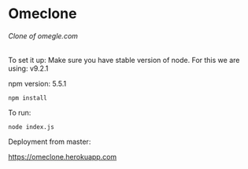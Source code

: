 # Omeclone

###### Clone of omegle.com

To set it up:
Make sure you have stable version of node. For this we are using: v9.2.1

npm version: 5.5.1

```npm install```

To run:

```node index.js```

Deployment from master:

https://omeclone.herokuapp.com 